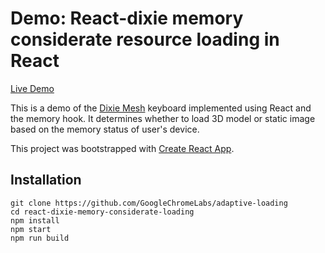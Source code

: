 
# Demo: React-dixie memory considerate resource loading in React

[Live Demo](https://adaptive-loading.web.app/react-dixie-memory-considerate-loading)

This is a demo of the [Dixie Mesh](https://dixiemech.com/gmkdracula) keyboard implemented using React and the memory hook. It determines whether to load 3D model or static image based on the memory status of user's device.

This project was bootstrapped with [Create React App](https://github.com/facebook/create-react-app).

## Installation
```
git clone https://github.com/GoogleChromeLabs/adaptive-loading
cd react-dixie-memory-considerate-loading
npm install
npm start
npm run build
```
